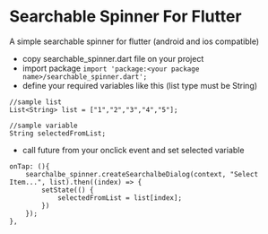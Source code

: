 # Searchable Spinner For Flutter

A simple searchable spinner for flutter (android and ios compatible)
- copy searchable_spinner.dart file on your project
- import package ```import 'package:<your package name>/searchable_spinner.dart';```
- define your required variables like this (list type must be String)
```
//sample list
List<String> list = ["1","2","3","4","5"];
  
//sample variable
String selectedFromList;
```
- call future from your onclick event and set selected variable
```
onTap: (){
    searchalbe_spinner.createSearchalbeDialog(context, "Select Item...", list).then((index) => {
        setState(() {
            selectedFromList = list[index];
        })
    });
},
```
